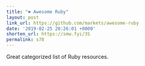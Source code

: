 ```yaml
---
title: "❤️ Awesome Ruby"
layout: post
link_url: https://github.com/markets/awesome-ruby
date: '2019-02-25 20:26:01 +0000'
shorten_url: https://smw.fyi/3S
permalink: s78
---
```

 Great categorized list of Ruby resources.
